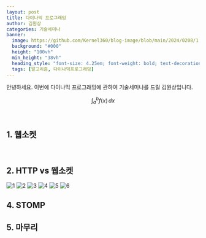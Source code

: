 ```yaml
---
layout: post  
title: 다이나믹 프로그래밍
author: 김원상
categories: 기술세미나
banner:
  image: https://github.com/Kernel360/blog-image/blob/main/2024/0208/1.png?raw=true
  background: "#000"
  height: "100vh"
  min_height: "38vh"
  heading_style: "font-size: 4.25em; font-weight: bold; text-decoration: underline"
  tags: [알고리즘, 다이나믹프로그래밍]
---
```


안녕하세요. 이번에 다이나믹 프로그래밍에 관하여 기술세미나를 드릴 김원상입니다.

$$
\int_{a}^{b} f(x) \, dx
$$

<br>

## 1. 웹소켓


<br>

## 2. HTTP vs 웹소켓


![1](https://github.com/Kernel360/blog-image/blob/main/2024/0208/3.png?raw=true)
![2](https://github.com/Kernel360/blog-image/blob/main/2024/0208/4.png?raw=true)
![3](https://github.com/Kernel360/blog-image/blob/main/2024/0208/5.png?raw=true)
![4](https://github.com/Kernel360/blog-image/blob/main/2024/0208/7.png?raw=true)
![5](https://github.com/Kernel360/blog-image/blob/main/2024/0208/8.png?raw=true)
![6](https://github.com/Kernel360/blog-image/blob/main/2024/0208/9.png?raw=true)



## 4. STOMP


## 5. 마무리


